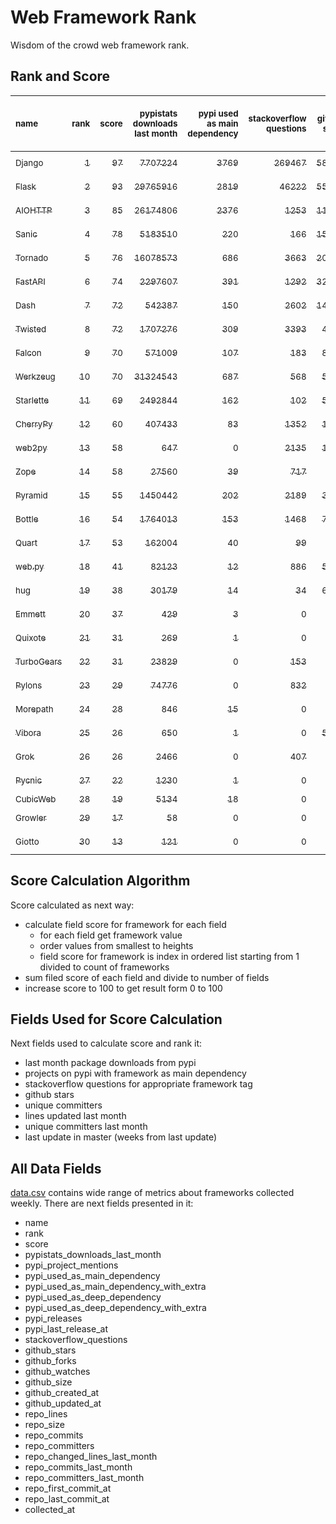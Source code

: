# Web Framework Rank
Wisdom of the crowd web framework rank.

## Rank and Score
<sub>name</sub> | <sub>rank</sub> | <sub>score</sub> | <sub>pypistats downloads last month</sub> | <sub>pypi used as main dependency</sub> | <sub>stackoverflow questions</sub> | <sub>github stars</sub> | <sub>repo unique committers</sub> | <sub>repo changed lines last month</sub> | <sub>repo unique committers last month</sub> | <sub>repo last commit</sub>
:--- | ---: | ---: | ---: | ---: | ---: | ---: | ---: | ---: | ---: | ---:
[<sub>Django</sub>](https://github.com/django/django "first commit: 2005-07-13") | [<sub>1</sub>](# "  +0 last week") | [<sub>97</sub>](# "  +1 last week") | [<sub>7707224</sub>](# "  #5 in pypistats downloads last month -0.61% last week") | [<sub>3769</sub>](# "  #1 in pypi used as main dependency +0.61% last week") | [<sub>269467</sub>](# "  #1 in stackoverflow questions +0.14% last week") | [<sub>58161</sub>](# "  #1 in github stars +0.21% last week") | [<sub>2519</sub>](# "  #1 in repo unique committers +0.2% last week") | [<sub>3459</sub>](# "▼ #3 in repo changed lines last month +14.12% last week") | [<sub>37</sub>](# "  #1 in repo unique committers last month +12.12% last week") | [<sub>2021-06-26</sub>](# "▲ #1 in repo last commit 1 week ago")
[<sub>Flask</sub>](https://github.com/pallets/flask "first commit: 2010-04-06; uses: Werkzeug") | [<sub>2</sub>](# "  +0 last week") | [<sub>93</sub>](# "  +3 last week") | [<sub>29765916</sub>](# "  #2 in pypistats downloads last month +6.75% last week") | [<sub>2819</sub>](# "  #2 in pypi used as main dependency +0.25% last week") | [<sub>46222</sub>](# "  #2 in stackoverflow questions +0.16% last week") | [<sub>55831</sub>](# "  #2 in github stars +0.12% last week") | [<sub>743</sub>](# "  #2 in repo unique committers +0.54% last week") | [<sub>496</sub>](# "▼ #10 in repo changed lines last month -65.39% last week") | [<sub>13</sub>](# "  #2 in repo unique committers last month +30.0% last week") | [<sub>2021-06-26</sub>](# "▲ #1 in repo last commit 1 week ago")
[<sub>AIOHTTP</sub>](https://github.com/aio-libs/aiohttp "first commit: 2013-10-01") | [<sub>3</sub>](# "  +0 last week") | [<sub>85</sub>](# "  +0 last week") | [<sub>26174806</sub>](# "  #3 in pypistats downloads last month +3.9% last week") | [<sub>2376</sub>](# "  #3 in pypi used as main dependency +0.81% last week") | [<sub>1253</sub>](# "  #11 in stackoverflow questions +0.24% last week") | [<sub>11351</sub>](# "  #7 in github stars +0.25% last week") | [<sub>610</sub>](# "  #3 in repo unique committers +0.16% last week") | [<sub>1539</sub>](# "▲ #5 in repo changed lines last month +7.4% last week") | [<sub>6</sub>](# "  #4 in repo unique committers last month +0.0% last week") | [<sub>2021-06-22</sub>](# "▼ #5 in repo last commit 1 week ago")
[<sub>Sanic</sub>](https://github.com/sanic-org/sanic "first commit: 2016-05-26") | [<sub>4</sub>](# "▲ +1 last week") | [<sub>78</sub>](# "▲ +1 last week") | [<sub>5183510</sub>](# "  #6 in pypistats downloads last month +23.63% last week") | [<sub>220</sub>](# "  #8 in pypi used as main dependency +0.0% last week") | [<sub>166</sub>](# "  #18 in stackoverflow questions +0.0% last week") | [<sub>15083</sub>](# "  #5 in github stars +0.14% last week") | [<sub>324</sub>](# "  #7 in repo unique committers +0.0% last week") | [<sub>1517</sub>](# "▲ #6 in repo changed lines last month +68.74% last week") | [<sub>6</sub>](# "  #4 in repo unique committers last month +0.0% last week") | [<sub>2021-06-21</sub>](# "▼ #5 in repo last commit 1 week ago")
[<sub>Tornado</sub>](https://github.com/tornadoweb/tornado "first commit: 2009-09-09") | [<sub>5</sub>](# "▲ +1 last week") | [<sub>76</sub>](# "▲ +0 last week") | [<sub>16078573</sub>](# "  #4 in pypistats downloads last month +1.31% last week") | [<sub>686</sub>](# "  #5 in pypi used as main dependency +0.88% last week") | [<sub>3663</sub>](# "  #3 in stackoverflow questions +0.03% last week") | [<sub>20037</sub>](# "  #4 in github stars -0.02% last week") | [<sub>426</sub>](# "  #5 in repo unique committers +0.0% last week") | [<sub>83</sub>](# "  #13 in repo changed lines last month +0.0% last week") | [<sub>1</sub>](# "▲ #15 in repo unique committers last month +0.0% last week") | [<sub>2021-05-30</sub>](# "▼ #15 in repo last commit 4 weeks ago")
[<sub>FastAPI</sub>](https://github.com/tiangolo/fastapi "first commit: 2018-12-05; uses: Starlette") | [<sub>6</sub>](# "▼ -2 last week") | [<sub>74</sub>](# "▼ -4 last week") | [<sub>2297607</sub>](# "  #8 in pypistats downloads last month +2.67% last week") | [<sub>391</sub>](# "  #6 in pypi used as main dependency +1.82% last week") | [<sub>1292</sub>](# "  #10 in stackoverflow questions +1.65% last week") | [<sub>32385</sub>](# "  #3 in github stars +0.56% last week") | [<sub>231</sub>](# "  #10 in repo unique committers +0.0% last week") | [<sub>458</sub>](# "▼ #11 in repo changed lines last month -83.03% last week") | [<sub>3</sub>](# "▲ #9 in repo unique committers last month +0.0% last week") | [<sub>2021-06-09</sub>](# "▼ #13 in repo last commit 3 weeks ago")
[<sub>Dash</sub>](https://github.com/plotly/dash "first commit: 2015-04-10") | [<sub>7</sub>](# "▲ +1 last week") | [<sub>72</sub>](# "▲ -1 last week") | [<sub>542387</sub>](# "  #13 in pypistats downloads last month +0.98% last week") | [<sub>150</sub>](# "  #12 in pypi used as main dependency +1.35% last week") | [<sub>2602</sub>](# "  #5 in stackoverflow questions +1.68% last week") | [<sub>14766</sub>](# "  #6 in github stars +0.27% last week") | [<sub>94</sub>](# "  #17 in repo unique committers +0.0% last week") | [<sub>103616</sub>](# "  #1 in repo changed lines last month -0.11% last week") | [<sub>4</sub>](# "▲ #7 in repo unique committers last month +0.0% last week") | [<sub>2021-06-08</sub>](# "▼ #13 in repo last commit 3 weeks ago")
[<sub>Twisted</sub>](https://github.com/twisted/twisted "first commit: 2001-07-09") | [<sub>8</sub>](# "▼ -1 last week") | [<sub>72</sub>](# "▼ -3 last week") | [<sub>1707276</sub>](# "  #10 in pypistats downloads last month +0.58% last week") | [<sub>309</sub>](# "  #7 in pypi used as main dependency +1.64% last week") | [<sub>3393</sub>](# "  #4 in stackoverflow questions +0.06% last week") | [<sub>4285</sub>](# "  #15 in github stars +0.19% last week") | [<sub>262</sub>](# "  #9 in repo unique committers +0.0% last week") | [<sub>2450</sub>](# "  #4 in repo changed lines last month -1.17% last week") | [<sub>3</sub>](# "▼ #9 in repo unique committers last month -50.0% last week") | [<sub>2021-06-01</sub>](# "▼ #15 in repo last commit 4 weeks ago")
[<sub>Falcon</sub>](https://github.com/falconry/falcon "first commit: 2012-12-06; used by: hug") | [<sub>9</sub>](# "▲ +4 last week") | [<sub>70</sub>](# "▲ +10 last week") | [<sub>571009</sub>](# "  #12 in pypistats downloads last month -1.33% last week") | [<sub>107</sub>](# "  #13 in pypi used as main dependency +0.0% last week") | [<sub>183</sub>](# "  #17 in stackoverflow questions +0.0% last week") | [<sub>8452</sub>](# "  #8 in github stars +0.11% last week") | [<sub>179</sub>](# "  #12 in repo unique committers +0.56% last week") | [<sub>9892</sub>](# "▲ #2 in repo changed lines last month +3010.69% last week") | [<sub>2</sub>](# "  #12 in repo unique committers last month +0.0% last week") | [<sub>2021-06-26</sub>](# "▲ #1 in repo last commit 1 week ago")
[<sub>Werkzeug</sub>](https://github.com/pallets/werkzeug "first commit: 2007-05-04; used by: Flask and Quart") | [<sub>10</sub>](# "▼ -1 last week") | [<sub>70</sub>](# "▼ -2 last week") | [<sub>31324543</sub>](# "  #1 in pypistats downloads last month +5.67% last week") | [<sub>687</sub>](# "  #4 in pypi used as main dependency +0.29% last week") | [<sub>568</sub>](# "  #15 in stackoverflow questions +0.35% last week") | [<sub>5759</sub>](# "  #11 in github stars +0.1% last week") | [<sub>428</sub>](# "  #4 in repo unique committers +0.0% last week") | [<sub>4</sub>](# "▼ #17 in repo changed lines last month -97.45% last week") | [<sub>2</sub>](# "  #12 in repo unique committers last month +0.0% last week") | [<sub>2021-06-01</sub>](# "▼ #15 in repo last commit 4 weeks ago")
[<sub>Starlette</sub>](https://github.com/encode/starlette "first commit: 2018-06-25; used by: FastAPI") | [<sub>11</sub>](# "▼ -1 last week") | [<sub>69</sub>](# "▼ -2 last week") | [<sub>2492844</sub>](# "  #7 in pypistats downloads last month +1.89% last week") | [<sub>162</sub>](# "  #10 in pypi used as main dependency +1.25% last week") | [<sub>102</sub>](# "  #20 in stackoverflow questions -0.97% last week") | [<sub>5703</sub>](# "  #13 in github stars +0.37% last week") | [<sub>165</sub>](# "  #14 in repo unique committers +0.61% last week") | [<sub>724</sub>](# "  #9 in repo changed lines last month -5.61% last week") | [<sub>7</sub>](# "  #3 in repo unique committers last month -12.5% last week") | [<sub>2021-06-25</sub>](# "▼ #5 in repo last commit 1 week ago")
[<sub>CherryPy</sub>](https://github.com/cherrypy/cherrypy "first commit: 2004-11-20") | [<sub>12</sub>](# "▼ -1 last week") | [<sub>60</sub>](# "▼ -1 last week") | [<sub>407433</sub>](# "  #14 in pypistats downloads last month +3.13% last week") | [<sub>83</sub>](# "  #14 in pypi used as main dependency +0.0% last week") | [<sub>1352</sub>](# "  #9 in stackoverflow questions -0.07% last week") | [<sub>1408</sub>](# "  #18 in github stars +0.07% last week") | [<sub>141</sub>](# "  #15 in repo unique committers +0.0% last week") | [<sub>46</sub>](# "▲ #15 in repo changed lines last month +0.0% last week") | [<sub>4</sub>](# "▲ #7 in repo unique committers last month +0.0% last week") | [<sub>2021-06-17</sub>](# "▼ #9 in repo last commit 2 weeks ago")
[<sub>web2py</sub>](https://github.com/web2py/web2py "first commit: 2011-11-23") | [<sub>13</sub>](# "▲ +3 last week") | [<sub>58</sub>](# "▲ +4 last week") | [<sub>647</sub>](# "  #26 in pypistats downloads last month -0.15% last week") | [<sub>0</sub>](# "  #25 in pypi used as main dependency +100% last week") | [<sub>2135</sub>](# "  #7 in stackoverflow questions +0.09% last week") | [<sub>1950</sub>](# "  #17 in github stars +0.05% last week") | [<sub>264</sub>](# "  #8 in repo unique committers +0.0% last week") | [<sub>1342</sub>](# "▲ #8 in repo changed lines last month +7355.56% last week") | [<sub>2</sub>](# "  #12 in repo unique committers last month +0.0% last week") | [<sub>2021-06-26</sub>](# "  #1 in repo last commit 1 week ago")
[<sub>Zope</sub>](https://github.com/zopefoundation/Zope "first commit: 1996-06-17") | [<sub>14</sub>](# "▼ -2 last week") | [<sub>58</sub>](# "▼ -2 last week") | [<sub>27560</sub>](# "  #19 in pypistats downloads last month +6.31% last week") | [<sub>39</sub>](# "▼ #16 in pypi used as main dependency +0.0% last week") | [<sub>717</sub>](# "  #14 in stackoverflow questions +0.14% last week") | [<sub>263</sub>](# "  #24 in github stars +0.38% last week") | [<sub>171</sub>](# "  #13 in repo unique committers +0.0% last week") | [<sub>1488</sub>](# "▼ #7 in repo changed lines last month -14.43% last week") | [<sub>5</sub>](# "▲ #6 in repo unique committers last month +0.0% last week") | [<sub>2021-06-18</sub>](# "▼ #9 in repo last commit 2 weeks ago")
[<sub>Pyramid</sub>](https://github.com/Pylons/pyramid "first commit: 2008-07-04; used by: CubicWeb") | [<sub>15</sub>](# "  +0 last week") | [<sub>55</sub>](# "  +0 last week") | [<sub>1450442</sub>](# "  #11 in pypistats downloads last month +0.86% last week") | [<sub>202</sub>](# "  #9 in pypi used as main dependency +0.5% last week") | [<sub>2189</sub>](# "  #6 in stackoverflow questions -0.05% last week") | [<sub>3566</sub>](# "  #16 in github stars +0.08% last week") | [<sub>354</sub>](# "  #6 in repo unique committers +0.0% last week") | [<sub>0</sub>](# "▲ #18 in repo changed lines last month +100% last week") | [<sub>0</sub>](# "▲ #18 in repo unique committers last month +100% last week") | [<sub>2021-03-15</sub>](# "  #20 in repo last commit 15 weeks ago")
[<sub>Bottle</sub>](https://github.com/bottlepy/bottle "first commit: 2009-06-30") | [<sub>16</sub>](# "▲ +1 last week") | [<sub>54</sub>](# "▲ +1 last week") | [<sub>1764013</sub>](# "  #9 in pypistats downloads last month -2.38% last week") | [<sub>153</sub>](# "  #11 in pypi used as main dependency +0.0% last week") | [<sub>1468</sub>](# "  #8 in stackoverflow questions -0.14% last week") | [<sub>7283</sub>](# "  #9 in github stars -0.01% last week") | [<sub>220</sub>](# "  #11 in repo unique committers +0.0% last week") | [<sub>0</sub>](# "▲ #18 in repo changed lines last month +100% last week") | [<sub>0</sub>](# "▲ #18 in repo unique committers last month +100% last week") | [<sub>2021-01-01</sub>](# "  #23 in repo last commit 26 weeks ago")
[<sub>Quart</sub>](https://gitlab.com/pgjones/quart "first commit: 2017-05-14; uses: Werkzeug") | [<sub>17</sub>](# "▼ -3 last week") | [<sub>53</sub>](# "▼ -2 last week") | [<sub>162004</sub>](# "  #15 in pypistats downloads last month +11.82% last week") | [<sub>40</sub>](# "  #15 in pypi used as main dependency +2.56% last week") | [<sub>99</sub>](# "  #21 in stackoverflow questions +0.0% last week") | [<sub>911</sub>](# "  #19 in github stars +0.0% last week") | [<sub>59</sub>](# "  #19 in repo unique committers +0.0% last week") | [<sub>199</sub>](# "▼ #12 in repo changed lines last month -58.54% last week") | [<sub>3</sub>](# "▲ #9 in repo unique committers last month +0.0% last week") | [<sub>2021-06-12</sub>](# "▼ #9 in repo last commit 3 weeks ago")
[<sub>web.py</sub>](https://github.com/webpy/webpy "first commit: 1970-01-01") | [<sub>18</sub>](# "  +0 last week") | [<sub>41</sub>](# "  +0 last week") | [<sub>82123</sub>](# "  #16 in pypistats downloads last month +5.51% last week") | [<sub>12</sub>](# "  #20 in pypi used as main dependency +0.0% last week") | [<sub>886</sub>](# "  #12 in stackoverflow questions +0.0% last week") | [<sub>5574</sub>](# "  #14 in github stars +0.04% last week") | [<sub>88</sub>](# "  #18 in repo unique committers +0.0% last week") | [<sub>0</sub>](# "▲ #18 in repo changed lines last month +100% last week") | [<sub>0</sub>](# "▲ #18 in repo unique committers last month +100% last week") | [<sub>2021-03-03</sub>](# "  #21 in repo last commit 17 weeks ago")
[<sub>hug</sub>](https://github.com/hugapi/hug "first commit: 2015-07-17; uses: Falcon") | [<sub>19</sub>](# "  +0 last week") | [<sub>38</sub>](# "  +1 last week") | [<sub>30179</sub>](# "  #18 in pypistats downloads last month -0.59% last week") | [<sub>14</sub>](# "  #19 in pypi used as main dependency +0.0% last week") | [<sub>34</sub>](# "  #22 in stackoverflow questions +0.0% last week") | [<sub>6512</sub>](# "  #10 in github stars +0.05% last week") | [<sub>123</sub>](# "  #16 in repo unique committers +0.0% last week") | [<sub>0</sub>](# "▲ #18 in repo changed lines last month +100% last week") | [<sub>0</sub>](# "▲ #18 in repo unique committers last month +100% last week") | [<sub>2020-08-10</sub>](# "  #25 in repo last commit 46 weeks ago")
[<sub>Emmett</sub>](https://github.com/emmett-framework/emmett "first commit: 2014-10-22") | [<sub>20</sub>](# "▲ +1 last week") | [<sub>37</sub>](# "▲ +2 last week") | [<sub>429</sub>](# "  #27 in pypistats downloads last month +23.63% last week") | [<sub>3</sub>](# "  #21 in pypi used as main dependency +0.0% last week") | [<sub>0</sub>](# "  #23 in stackoverflow questions +100% last week") | [<sub>664</sub>](# "  #22 in github stars +0.0% last week") | [<sub>21</sub>](# "  #25 in repo unique committers +0.0% last week") | [<sub>45</sub>](# "▼ #16 in repo changed lines last month -22.41% last week") | [<sub>1</sub>](# "▲ #15 in repo unique committers last month +0.0% last week") | [<sub>2021-06-24</sub>](# "▲ #5 in repo last commit 1 week ago")
[<sub>Quixote</sub>](https://github.com/nascheme/quixote "first commit: 2006-03-16") | [<sub>21</sub>](# "▲ +1 last week") | [<sub>31</sub>](# "▲ -3 last week") | [<sub>269</sub>](# "  #28 in pypistats downloads last month +25.12% last week") | [<sub>1</sub>](# "  #22 in pypi used as main dependency +0.0% last week") | [<sub>0</sub>](# "  #23 in stackoverflow questions +100% last week") | [<sub>71</sub>](# "  #27 in github stars +0.0% last week") | [<sub>6</sub>](# "  #27 in repo unique committers +0.0% last week") | [<sub>59</sub>](# "  #14 in repo changed lines last month -16.9% last week") | [<sub>1</sub>](# "▼ #15 in repo unique committers last month -50.0% last week") | [<sub>2021-06-13</sub>](# "▼ #9 in repo last commit 2 weeks ago")
[<sub>TurboGears</sub>](https://github.com/TurboGears/tg2 "first commit: 2007-06-27") | [<sub>22</sub>](# "▼ -2 last week") | [<sub>31</sub>](# "▼ -6 last week") | [<sub>23829</sub>](# "  #20 in pypistats downloads last month -7.06% last week") | [<sub>0</sub>](# "  #25 in pypi used as main dependency +100% last week") | [<sub>153</sub>](# "  #19 in stackoverflow questions +0.0% last week") | [<sub>765</sub>](# "  #20 in github stars +0.13% last week") | [<sub>35</sub>](# "  #22 in repo unique committers +0.0% last week") | [<sub>0</sub>](# "▼ #18 in repo changed lines last month -100.0% last week") | [<sub>0</sub>](# "▼ #18 in repo unique committers last month -100.0% last week") | [<sub>2021-05-26</sub>](# "▼ #18 in repo last commit 5 weeks ago")
[<sub>Pylons</sub>](https://github.com/Pylons/pylons "first commit: 2006-02-18") | [<sub>23</sub>](# "  +0 last week") | [<sub>29</sub>](# "  +1 last week") | [<sub>74776</sub>](# "  #17 in pypistats downloads last month +1.4% last week") | [<sub>0</sub>](# "  #25 in pypi used as main dependency +100% last week") | [<sub>832</sub>](# "  #13 in stackoverflow questions -0.12% last week") | [<sub>212</sub>](# "  #25 in github stars +0.0% last week") | [<sub>36</sub>](# "  #21 in repo unique committers +0.0% last week") | [<sub>0</sub>](# "▲ #18 in repo changed lines last month +100% last week") | [<sub>0</sub>](# "▲ #18 in repo unique committers last month +100% last week") | [<sub>2018-01-12</sub>](# "  #28 in repo last commit 181 weeks ago")
[<sub>Morepath</sub>](https://github.com/morepath/morepath "first commit: 2013-07-17") | [<sub>24</sub>](# "  +0 last week") | [<sub>28</sub>](# "  +1 last week") | [<sub>846</sub>](# "  #24 in pypistats downloads last month -3.42% last week") | [<sub>15</sub>](# "  #18 in pypi used as main dependency +0.0% last week") | [<sub>0</sub>](# "  #23 in stackoverflow questions +100% last week") | [<sub>387</sub>](# "  #23 in github stars +0.0% last week") | [<sub>27</sub>](# "  #23 in repo unique committers +0.0% last week") | [<sub>0</sub>](# "▲ #18 in repo changed lines last month +100% last week") | [<sub>0</sub>](# "▲ #18 in repo unique committers last month +100% last week") | [<sub>2021-04-18</sub>](# "  #19 in repo last commit 10 weeks ago")
[<sub>Vibora</sub>](https://github.com/vibora-io/vibora "first commit: 2018-06-13") | [<sub>25</sub>](# "  +0 last week") | [<sub>26</sub>](# "  +0 last week") | [<sub>650</sub>](# "  #25 in pypistats downloads last month -10.71% last week") | [<sub>1</sub>](# "  #22 in pypi used as main dependency +0.0% last week") | [<sub>0</sub>](# "  #23 in stackoverflow questions +100% last week") | [<sub>5720</sub>](# "  #12 in github stars -0.03% last week") | [<sub>27</sub>](# "  #23 in repo unique committers +0.0% last week") | [<sub>0</sub>](# "▲ #18 in repo changed lines last month +100% last week") | [<sub>0</sub>](# "▲ #18 in repo unique committers last month +100% last week") | [<sub>2019-02-11</sub>](# "  #27 in repo last commit 124 weeks ago")
[<sub>Grok</sub>](https://github.com/zopefoundation/grok "first commit: 2006-10-14") | [<sub>26</sub>](# "  +0 last week") | [<sub>26</sub>](# "  +1 last week") | [<sub>2466</sub>](# "  #22 in pypistats downloads last month +11.43% last week") | [<sub>0</sub>](# "  #25 in pypi used as main dependency +100% last week") | [<sub>407</sub>](# "  #16 in stackoverflow questions +0.0% last week") | [<sub>18</sub>](# "  #29 in github stars +0.0% last week") | [<sub>40</sub>](# "  #20 in repo unique committers +0.0% last week") | [<sub>0</sub>](# "▲ #18 in repo changed lines last month +100% last week") | [<sub>0</sub>](# "▲ #18 in repo unique committers last month +100% last week") | [<sub>2020-09-02</sub>](# "  #24 in repo last commit 43 weeks ago")
[<sub>Pycnic</sub>](https://github.com/nullism/pycnic "first commit: 2015-11-04") | [<sub>27</sub>](# "  +0 last week") | [<sub>22</sub>](# "  +0 last week") | [<sub>1230</sub>](# "  #23 in pypistats downloads last month -9.16% last week") | [<sub>1</sub>](# "  #22 in pypi used as main dependency +0.0% last week") | [<sub>0</sub>](# "  #23 in stackoverflow questions +100% last week") | [<sub>156</sub>](# "  #26 in github stars +0.0% last week") | [<sub>10</sub>](# "  #26 in repo unique committers +0.0% last week") | [<sub>0</sub>](# "▲ #18 in repo changed lines last month +100% last week") | [<sub>0</sub>](# "▲ #18 in repo unique committers last month +100% last week") | [<sub>2021-02-16</sub>](# "  #22 in repo last commit 19 weeks ago")
[<sub>CubicWeb</sub>](https://forge.extranet.logilab.fr/cubicweb/cubicweb "uses: Pyramid") | [<sub>28</sub>](# "  +0 last week") | [<sub>19</sub>](# "  +0 last week") | [<sub>5134</sub>](# "  #21 in pypistats downloads last month +16.13% last week") | [<sub>18</sub>](# "  #17 in pypi used as main dependency +0.0% last week") | [<sub>0</sub>](# "  #23 in stackoverflow questions +100% last week") | [<sub>0</sub>](# "  #30 in github stars +100% last week") | [<sub>0</sub>](# "  #30 in repo unique committers +100% last week") | [<sub>0</sub>](# "▲ #18 in repo changed lines last month +100% last week") | [<sub>0</sub>](# "▲ #18 in repo unique committers last month +100% last week") | [<sub></sub>](# "  #29 in repo last commit")
[<sub>Growler</sub>](https://github.com/pyGrowler/Growler "first commit: 2014-08-17") | [<sub>29</sub>](# "  +0 last week") | [<sub>17</sub>](# "  +0 last week") | [<sub>58</sub>](# "  #30 in pypistats downloads last month -12.12% last week") | [<sub>0</sub>](# "  #25 in pypi used as main dependency +100% last week") | [<sub>0</sub>](# "  #23 in stackoverflow questions +100% last week") | [<sub>684</sub>](# "  #21 in github stars -0.15% last week") | [<sub>6</sub>](# "  #27 in repo unique committers +0.0% last week") | [<sub>0</sub>](# "▲ #18 in repo changed lines last month +100% last week") | [<sub>0</sub>](# "▲ #18 in repo unique committers last month +100% last week") | [<sub>2020-03-08</sub>](# "  #26 in repo last commit 68 weeks ago")
[<sub>Giotto</sub>](https://github.com/priestc/giotto "first commit: 2012-02-26") | [<sub>30</sub>](# "  +0 last week") | [<sub>13</sub>](# "  +1 last week") | [<sub>121</sub>](# "  #29 in pypistats downloads last month +10.0% last week") | [<sub>0</sub>](# "  #25 in pypi used as main dependency +100% last week") | [<sub>0</sub>](# "  #23 in stackoverflow questions +100% last week") | [<sub>54</sub>](# "  #28 in github stars +0.0% last week") | [<sub>3</sub>](# "  #29 in repo unique committers +0.0% last week") | [<sub>0</sub>](# "▲ #18 in repo changed lines last month +100% last week") | [<sub>0</sub>](# "▲ #18 in repo unique committers last month +100% last week") | [<sub>2013-10-07</sub>](# "  #29 in repo last commit 403 weeks ago")

## Score Calculation Algorithm
Score calculated as next way:
- calculate field score for framework for each field
  - for each field get framework value
  - order values from smallest to heights
  - field score for framework is index in ordered list starting from 1 divided to count of frameworks
- sum filed score of each field and divide to number of fields
- increase score to 100 to get result form 0 to 100

## Fields Used for Score Calculation
Next fields used to calculate score and rank it:
- last month package downloads from pypi
- projects on pypi with framework as main dependency
- stackoverflow questions for appropriate framework tag
- github stars
- unique committers
- lines updated last month
- unique committers last month
- last update in master (weeks from last update)

## All Data Fields
[data.csv](data.csv) contains wide range of metrics about frameworks collected weekly.
There are next fields presented in it: 

- name
- rank
- score
- pypistats_downloads_last_month
- pypi_project_mentions
- pypi_used_as_main_dependency
- pypi_used_as_main_dependency_with_extra
- pypi_used_as_deep_dependency
- pypi_used_as_deep_dependency_with_extra
- pypi_releases
- pypi_last_release_at
- stackoverflow_questions
- github_stars
- github_forks
- github_watches
- github_size
- github_created_at
- github_updated_at
- repo_lines
- repo_size
- repo_commits
- repo_committers
- repo_changed_lines_last_month
- repo_commits_last_month
- repo_committers_last_month
- repo_first_commit_at
- repo_last_commit_at
- collected_at
